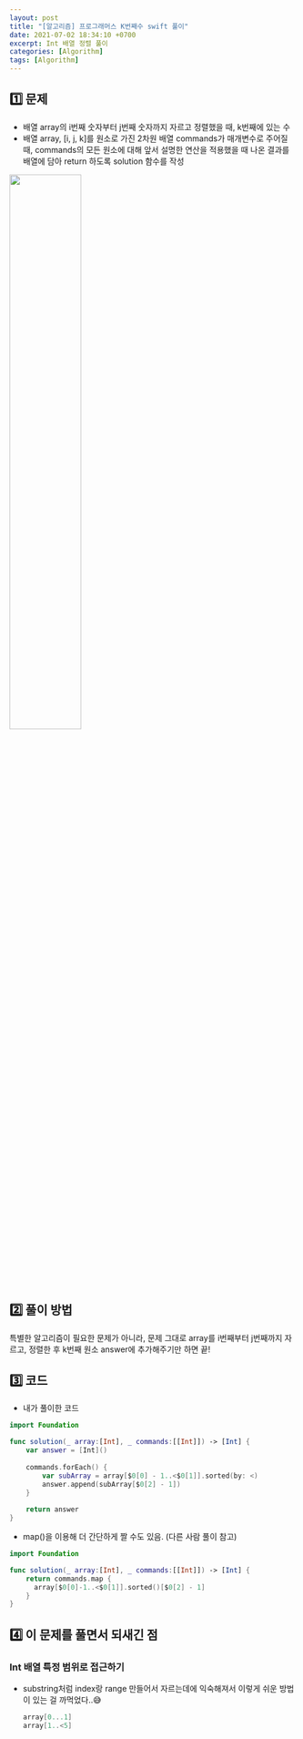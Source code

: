 ```yaml
---
layout: post
title: "[알고리즘] 프로그래머스 K번째수 swift 풀이"
date: 2021-07-02 18:34:10 +0700
excerpt: Int 배열 정렬 풀이
categories: [Algorithm]
tags: [Algorithm]
---
```


## 1️⃣ 문제

- 배열 array의 i번째 숫자부터 j번째 숫자까지 자르고 정렬했을 때, k번째에 있는 수
- 배열 array, [i, j, k]를 원소로 가진 2차원 배열 commands가 매개변수로 주어질 때, commands의 모든 원소에 대해 앞서 설명한 연산을 적용했을 때 나온 결과를 배열에 담아 return 하도록 solution 함수를 작성

<img src="https://user-images.githubusercontent.com/47033052/124219288-047e4380-db37-11eb-80e1-7a4cce4a6d02.png" width="50%"/>

## 2️⃣ 풀이 방법

특별한 알고리즘이 필요한 문제가 아니라, 문제 그대로 array를 i번째부터 j번째까지 자르고, 정렬한 후 k번째 원소 answer에 추가해주기만 하면 끝!

## 3️⃣ 코드

- 내가 풀이한 코드

``` swift
import Foundation

func solution(_ array:[Int], _ commands:[[Int]]) -> [Int] {
    var answer = [Int]()
    
    commands.forEach() {
        var subArray = array[$0[0] - 1..<$0[1]].sorted(by: <)
        answer.append(subArray[$0[2] - 1])
    }
    
    return answer
}
```

- map()을 이용해 더 간단하게 짤 수도 있음. (다른 사람 풀이 참고)

``` swift
import Foundation

func solution(_ array:[Int], _ commands:[[Int]]) -> [Int] {
  	return commands.map {
      array[$0[0]-1..<$0[1]].sorted()[$0[2] - 1]
    }
}
```



## 4️⃣ 이 문제를 풀면서 되새긴 점

### Int 배열 특정 범위로 접근하기

- substring처럼 index랑 range 만들어서 자르는데에 익숙해져서 이렇게 쉬운 방법이 있는 걸 까먹었다..😅

  ``` swift
  array[0...1]
  array[1..<5]
  ```
